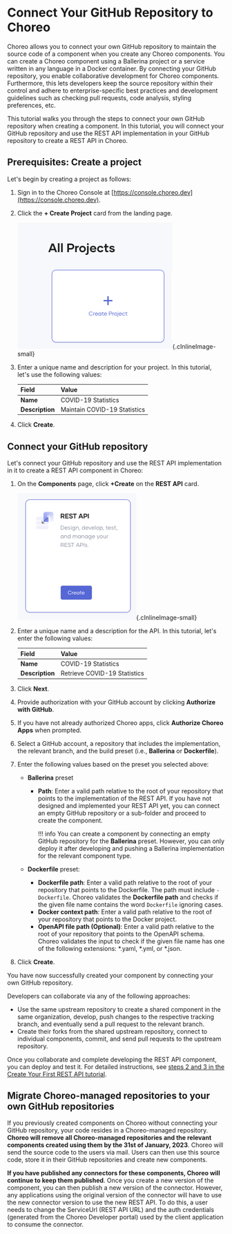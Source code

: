 # Connect Your GitHub Repository to Choreo

Choreo allows you to connect your own GitHub repository to maintain the source code of a component when you create any Choreo components. You can create a Choreo component using a Ballerina project or a service written in any language in a Docker container. By connecting your GitHub repository, you enable collaborative development for Choreo components. Furthermore, this lets developers keep the source repository within their control and adhere to enterprise-specific best practices and development guidelines such as checking pull requests, code analysis, styling preferences, etc.

This tutorial walks you through the steps to connect your own GitHub repository when creating a component. In this tutorial, you will connect your GitHub repository and use the REST API implementation in your GitHub repository to create a REST API in Choreo.

## Prerequisites: Create a project

Let's begin by creating a project as follows:

1. Sign in to the Choreo Console at [https://console.choreo.dev](https://console.choreo.dev).
2. Click the **+ Create Project** card from the landing page.

    ![Create project](../../assets/img/tutorials/connect-own-repo/create-new-project.png){.cInlineImage-small}

3. Enter a unique name and description for your project. In this tutorial, let's use the following values:

      | **Field**       | **Value**                    |
      |-----------------|------------------------------|
      | **Name**        | COVID-19 Statistics          |
      | **Description** | Maintain COVID-19 Statistics |

4. Click **Create**. 

## Connect your GitHub repository

Let's connect your GitHub repository and use the REST API implementation in it to create a REST API component in Choreo: 

1. On the **Components** page, click **+Create** on the **REST API** card.

    ![Create component](../../assets/img/tutorials/connect-own-repo/create-component.png){.cInlineImage-small}

2. Enter a unique name and a description for the API. In this tutorial, let's enter the following values:

      | **Field**       | **Value**                   |
      |-----------------|-----------------------------|
      | **Name**        | COVID-19 Statistics         |
      | **Description** | Retrieve COVID-19 Statistics|
      
3. Click **Next**.
4. Provide authorization with your GitHub account by clicking  **Authorize with GitHub**. 
5. If you have not already authorized Choreo apps, click **Authorize Choreo Apps** when prompted.
6. Select a GitHub account, a repository that includes the implementation, the relevant branch, and the build preset (i.e., **Ballerina** or **Dockerfile**). 
7. Enter the following values based on the preset you selected above:
    - **Ballerina** preset
        - **Path**: Enter a valid path relative to the root of your repository that points to the implementation of the REST API. If you have not designed and implemented your REST API yet, you can connect an empty GitHub repository or a sub-folder and proceed to create the component. 

            !!! info
                You can create a component by connecting an empty GitHub repository for the **Ballerina** preset. However, you can only deploy it after developing and pushing a Ballerina implementation for the relevant component type.

    - **Dockerfile** preset:
        - **Dockerfile path**: Enter a valid path relative to the root of your repository that points to the Dockerfile. The path must include `- Dockerfile`. Choreo validates the **Dockerfile path** and checks if the given file name contains the word `Dockerfile` ignoring cases.
        - **Docker context path**: Enter a valid path relative to the root of your repository that points to the Docker project.
        - **OpenAPI file path (Optional)**: Enter a valid path relative to the root of your repository that points to the OpenAPI schema. Choreo validates the input to check if the given file name has one of the following extensions: *.yaml, *.yml, or *.json.

8. Click **Create**.

You have now successfully created your component by connecting your own GitHub repository.

Developers can collaborate via any of the following approaches:

- Use the same upstream repository to create a shared component in the same organization, develop, push changes to the respective tracking branch, and eventually send a pull request to the relevant branch.
- Create their forks from the shared upstream repository, connect to individual components, commit, and send pull requests to the upstream repository.

Once you collaborate and complete developing the REST API component, you can deploy and test it. For detailed instructions, see [steps 2 and 3 in the Create Your First REST API tutorial](https://wso2.com/choreo/docs/get-started/tutorials/create-your-first-rest-api/#step-2-deploy).

## Migrate Choreo-managed repositories to your own GitHub repositories

If you previously created components on Choreo without connecting your GitHub repository,  your code resides in a Choreo-managed repository. **Choreo will remove all Choreo-managed repositories and the relevant components created using them by the 31st of January, 2023**. Choreo will send the source code to the users via mail. Users can then use this source code, store it in their GitHub repositories and create new components. 

**If you have published any connectors for these components, Choreo will continue to keep them published**. Once you create a new version of the component, you can then publish a new version of the connector. However, any applications using the original version of the connector will have to use the new connector version to use the new REST API. To do this,  a user needs to change the  ServiceUrl (REST API URL) and the auth credentials (generated from the Choreo Developer portal) used by the client application to consume the connector.